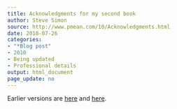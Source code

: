 ```yaml
---
title: Acknowledgments for my second book
author: Steve Simon
source: http://www.pmean.com/10/Acknowledgments.html
date: 2010-07-26
categories:
- "*Blog post"
- 2010
- Being updated
- Professional details
output: html_document
page_update: no
---
```


Earlier versions are [here][sim1] and [here][sim2].

[sim1]: http://www.pmean.com/10/Acknowledgments.html
[sim2]: http://new.pmean.com/acknowledgments-second-book/
